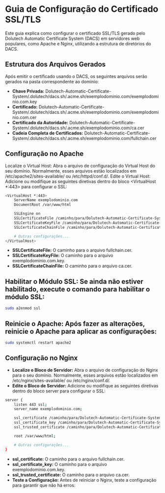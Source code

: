 # Guia de Configuração do Certificado SSL/TLS
Este guia explica como configurar o certificado SSL/TLS gerado pelo Dolutech Automatic Certificate System (DACS) em servidores web populares, como Apache e Nginx, utilizando a estrutura de diretórios do DACS.

## Estrutura dos Arquivos Gerados
Após emitir o certificado usando o DACS, os seguintes arquivos serão gerados na pasta correspondente ao domínio:

- **Chave Privada:** Dolutech-Automatic-Certificate-System/.dolutech/dacs.sh/.acme.sh/exemplodominio.com/exemplodominio.com.key
- **Certificado:** Dolutech-Automatic-Certificate-System/.dolutech/dacs.sh/.acme.sh/exemplodominio.com/exemplodominio.com.cer
- **Certificado da Autoridade:** Dolutech-Automatic-Certificate-System/.dolutech/dacs.sh/.acme.sh/exemplodominio.com/ca.cer
- **Cadeia Completa de Certificados:** Dolutech-Automatic-Certificate-System/.dolutech/dacs.sh/.acme.sh/exemplodominio.com/fullchain.cer

## Configuração no Apache

Localize o Virtual Host: Abra o arquivo de configuração do Virtual Host do seu domínio. Normalmente, esses arquivos estão localizados em /etc/apache2/sites-available/ ou /etc/httpd/conf.d/.
Edite o Virtual Host: Adicione ou modifique as seguintes diretivas dentro do bloco <VirtualHost *:443> para configurar o SSL:

```bash
<VirtualHost *:443>
    ServerName exemplodominio.com
    DocumentRoot /var/www/html

    SSLEngine on
    SSLCertificateFile /caminho/para/Dolutech-Automatic-Certificate-System/.dolutech/dacs.sh/.acme.sh/exemplodominio.com/fullchain.cer
    SSLCertificateKeyFile /caminho/para/Dolutech-Automatic-Certificate-System/.dolutech/dacs.sh/.acme.sh/exemplodominio.com/exemplodominio.com.key
    SSLCertificateChainFile /caminho/para/Dolutech-Automatic-Certificate-System/.dolutech/dacs.sh/.acme.sh/exemplodominio.com/ca.cer

    # Outras configurações...
</VirtualHost>
```
- **SSLCertificateFile:** O caminho para o arquivo fullchain.cer.
- **SSLCertificateKeyFile:** O caminho para o arquivo exemplodominio.com.key.
- **SSLCertificateChainFile:** O caminho para o arquivo ca.cer.

## Habilitar o Módulo SSL: Se ainda não estiver habilitado, execute o comando para habilitar o módulo SSL:

```bash
sudo a2enmod ssl
```

## Reinicie o Apache: Após fazer as alterações, reinicie o Apache para aplicar as configurações:

```bash
sudo systemctl restart apache2
```
## Configuração no Nginx
- **Localize o Bloco de Servidor:** Abra o arquivo de configuração do Nginx para o seu domínio. Normalmente, esses arquivos estão localizados em /etc/nginx/sites-available/ ou /etc/nginx/conf.d/.
- **Edite o Bloco de Servidor:** Adicione ou modifique as seguintes diretivas dentro do bloco server para configurar o SSL:

```bash
server {
    listen 443 ssl;
    server_name exemplodominio.com;

    ssl_certificate /caminho/para/Dolutech-Automatic-Certificate-System/.dolutech/dacs.sh/.acme.sh/exemplodominio.com/fullchain.cer;
    ssl_certificate_key /caminho/para/Dolutech-Automatic-Certificate-System/.dolutech/dacs.sh/.acme.sh/exemplodominio.com/exemplodominio.com.key;
    ssl_trusted_certificate /caminho/para/Dolutech-Automatic-Certificate-System/.dolutech/dacs.sh/.acme.sh/exemplodominio.com/ca.cer;

    root /var/www/html;

    # Outras configurações...
}
```
- **ssl_certificate:** O caminho para o arquivo fullchain.cer.
- **ssl_certificate_key:** O caminho para o arquivo exemplodominio.com.key.
- **ssl_trusted_certificate:** O caminho para o arquivo ca.cer.
- **Teste a Configuração:** Antes de reiniciar o Nginx, teste a configuração para garantir que não há erros:

